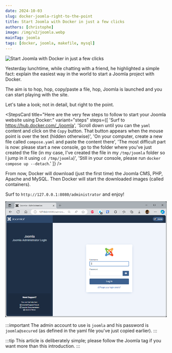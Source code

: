 ```yaml
---
date: 2024-10-03
slug: docker-joomla-right-to-the-point
title: Start Joomla with Docker in just a few clicks
authors: [christophe]
image: /img/v2/joomla.webp
mainTag: joomla
tags: [docker, joomla, makefile, mysql]
---
```

![Start Joomla with Docker in just a few clicks](/img/v2/joomla.webp)

Yesterday lunchtime, while chatting with a friend, he highlighted a simple fact: explain the easiest way in the world to start a Joomla project with Docker.

The aim is to hop, hop, copy/paste a file, hop, Joomla is launched and you can start playing with the site.

Let's take a look; not in detail, but right to the point.

<!-- truncate -->

<StepsCard
  title="Here are the very few steps to follow to start your Joomla website using Docker:"
  variant="steps"
  steps={[
    'Surf to <a href="https://hub.docker.com/_/joomla">https://hub.docker.com/_/joomla</a>',
    'Scroll down until you can the `yaml` content and click on the `Copy` button. That button appears when the mouse point is over the text (hidden otherwise)',
    'On your computer, create a new file called `compose.yaml` and paste the content there',
    'The most difficult part is now: please start a new console, go to the folder where you\'ve just created the file (in my case, I\'ve created the file in my `/tmp/joomla` folder so I jump in it using `cd /tmp/joomla`)',
    'Still in your console, please run `docker compose up --detach`.'
  ]}
/>

From now, Docker will download (just the first time) the Joomla CMS, PHP, Apache and MySQL. Then Docker will start the downloaded images (called containers).

Surf to `http://127.0.0.1:8080/administrator` and enjoy!

![Joomla administrator](./images/administrator.png)

:::important
The admin account to use is `joomla` and his password is `joomla@secured` (as defined in the yaml file you've just copied earlier).
:::

:::tip
This article is deliberately simple; please follow the <Link to="/blog/tags/joomla">Joomla</Link> tag if you want more than this introduction.
:::
